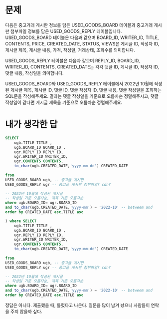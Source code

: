 
# 문제
다음은 중고거래 게시판 정보를 담은 USED_GOODS_BOARD 테이블과 중고거래 게시판 첨부파일 정보를 담은 USED_GOODS_REPLY 테이블입니다. USED_GOODS_BOARD 테이블은 다음과 같으며 BOARD_ID, WRITER_ID, TITLE, CONTENTS, PRICE, CREATED_DATE, STATUS, VIEWS은 게시글 ID, 작성자 ID, 게시글 제목, 게시글 내용, 가격, 작성일, 거래상태, 조회수를 의미합니다.


USED_GOODS_REPLY 테이블은 다음과 같으며 REPLY_ID, BOARD_ID, WRITER_ID, CONTENTS, CREATED_DATE는 각각 댓글 ID, 게시글 ID, 작성자 ID, 댓글 내용, 작성일을 의미합니다.


USED_GOODS_BOARD와 USED_GOODS_REPLY 테이블에서 2022년 10월에 작성된 게시글 제목, 게시글 ID, 댓글 ID, 댓글 작성자 ID, 댓글 내용, 댓글 작성일을 조회하는 SQL문을 작성해주세요. 결과는 댓글 작성일을 기준으로 오름차순 정렬해주시고, 댓글 작성일이 같다면 게시글 제목을 기준으로 오름차순 정렬해주세요.



# 내가 생각한 답
```SQL
SELECT 
    ugb.TITLE TITLE ,
    ugb.BOARD_ID BOARD_ID , 
    ugr.REPLY_ID REPLY_ID,
    ugr.WRITER_ID WRITER_ID,
    ugr.CONTENTS CONTENTS,
    to_char(ugb.CREATED_DATE,'yyyy-mm-dd') CREATED_DATE
    
from 
USED_GOODS_BOARD ugb, -- 중고글 게시판
USED_GOODS_REPLY ugr -- 중고글 게시판 첨부파일? cdn?

-- 2022년 10월에 작성된 게시글
-- 작성일 기준 오름차순, 제목 기준 오름차순
where ugb.BOARD_ID= ugr.BOARD_ID 
and to_char(ugb.CREATED_DATE,'yyyy-mm') = '2022-10' -- betweem and
order by CREATED_DATE asc,TITLE asc

) where SELECT 
    ugb.TITLE TITLE ,
    ugb.BOARD_ID BOARD_ID , 
    ugr.REPLY_ID REPLY_ID,
    ugr.WRITER_ID WRITER_ID,
    ugr.CONTENTS CONTENTS,
    to_char(ugb.CREATED_DATE,'yyyy-mm-dd') CREATED_DATE
    
from 
USED_GOODS_BOARD ugb, -- 중고글 게시판
USED_GOODS_REPLY ugr -- 중고글 게시판 첨부파일? cdn?

-- 2022년 10월에 작성된 게시글
-- 작성일 기준 오름차순, 제목 기준 오름차순
where ugb.BOARD_ID= ugr.BOARD_ID 
and to_char(ugb.CREATED_DATE,'yyyy-mm') = '2022-10' -- betweem and
order by CREATED_DATE asc,TITLE asc
```

정답은 아니다. 제출했을 때, 틀렸다고 나온다. 질문을 많이 남겨 놨으니 사람들이 연락을 주지 않을까 싶다.